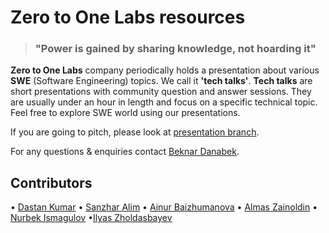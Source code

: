 # Zero to One Labs resources

> ### "Power is gained by sharing knowledge, not hoarding it"

**Zero to One Labs** company periodically holds a presentation about various **SWE** (Software Engineering) topics. We call it **'tech talks'**. **Tech talks** are short presentations with community question and answer sessions. They are usually under an hour in length and focus on a specific technical topic. Feel free to explore SWE world using our presentations.

If you are going to pitch, please look at [presentation branch](https://github.com/zerotoonelabs/resources/tree/preparation).

For any questions & enquiries contact [Beknar Danabek](https://t.me/beknar).

## Contributors

• [Dastan Kumar](https://github.com/kdastan)
• [Sanzhar Alim](https://github.com/alimsanzhar)
• [Ainur Baizhumanova](https://github.com/ainurb)
• [Almas Zainoldin](https://github.com/zainoldin)
• [Nurbek Ismagulov](https://github.com/NurbekIsmagulov)
•[Ilyas Zholdasbayev](https://github.com/ileezyy)
